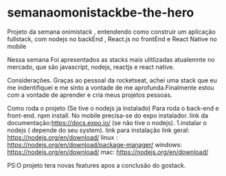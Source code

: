# semanaomonistackbe-the-hero
Projeto da semana onimistack , entendendo como  construir um aplicação fullstack, com nodejs no backEnd , React.js no frontEnd e React Native no mobile

Nessa semana Foi apresentados as stacks mais ulitlizadas atualemnte no mercado, que são javascript, nodejs, reactjs e react native.

Considerações.
  Graças ao pessoal da rocketseat, achei uma stack que eu me indentifiquei e me sinto a vontade de me aprofunda.Finalmente estou
  com a vontade de aprender e cria meus projetos pessoas.
 
Como roda o projeto
(Se tive o nodejs ja instalado)
    Para roda o back-end e front-end.
          npm install.
    No mobile precisa-se do expo instalador.
      link da documentação:https://docs.expo.io/ 
(se não tive o nodejs).
  1.instalar o nodejs ( depende do seu system).
  link para instalação link  geral: https://nodejs.org/en/download/
        linux : https://nodejs.org/en/download/package-manager/
        windows: https://nodejs.org/en/download/
        mac: https://nodejs.org/en/download/
 
 PS:O projeto tera novas features apos a conclusão do gostack.
